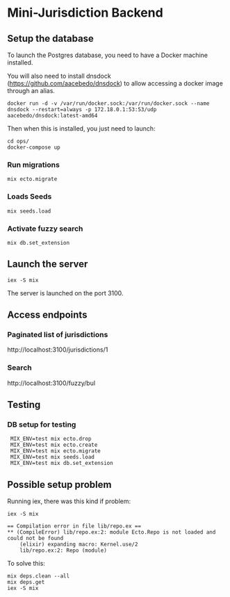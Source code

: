 # Mini-Jurisdiction Backend

## Setup the database

To launch the Postgres database, you need to have a Docker machine installed.

You will also need to install dnsdock (https://github.com/aacebedo/dnsdock) to allow accessing a docker image through an alias.
```
docker run -d -v /var/run/docker.sock:/var/run/docker.sock --name dnsdock --restart=always -p 172.18.0.1:53:53/udp aacebedo/dnsdock:latest-amd64
```

Then when this is installed, you just need to launch:
```
cd ops/
docker-compose up
```

### Run migrations
```mix ecto.migrate```

### Loads Seeds
```mix seeds.load```

### Activate fuzzy search
```mix db.set_extension```

## Launch the server
```
iex -S mix
```
The server is launched on the port 3100.

## Access endpoints

### Paginated list of jurisdictions

http://localhost:3100/jurisdictions/1

### Search

http://localhost:3100/fuzzy/bul

## Testing

### DB setup for testing
```
 MIX_ENV=test mix ecto.drop
 MIX_ENV=test mix ecto.create
 MIX_ENV=test mix ecto.migrate
 MIX_ENV=test mix seeds.load
 MIX_ENV=test mix db.set_extension
```

## Possible setup problem

Running iex, there was this kind if problem:
```
iex -S mix

== Compilation error in file lib/repo.ex ==
** (CompileError) lib/repo.ex:2: module Ecto.Repo is not loaded and could not be found
    (elixir) expanding macro: Kernel.use/2
    lib/repo.ex:2: Repo (module)
```

To solve this:
```
mix deps.clean --all
mix deps.get
iex -S mix
```
